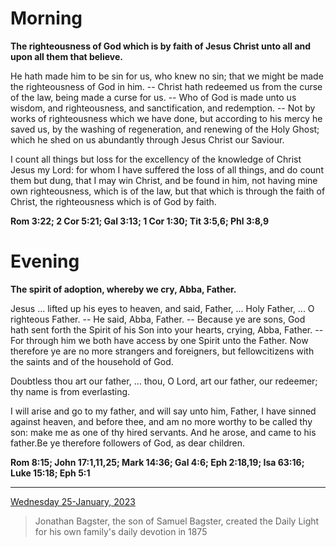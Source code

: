 # Morning

**The righteousness of God which is by faith of Jesus Christ unto all and upon all them that believe.**
 
He hath made him to be sin for us, who knew no sin; that we might be made the righteousness of God in him. -- Christ hath redeemed us from the curse of the law, being made a curse for us. -- Who of God is made unto us wisdom, and righteousness, and sanctification, and redemption. -- Not by works of righteousness which we have done, but according to his mercy he saved us, by the washing of regeneration, and renewing of the Holy Ghost; which he shed on us abundantly through Jesus Christ our Saviour.
 
I count all things but loss for the excellency of the knowledge of Christ Jesus my Lord: for whom I have suffered the loss of all things, and do count them but dung, that I may win Christ, and be found in him, not having mine own righteousness, which is of the law, but that which is through the faith of Christ, the righteousness which is of God by faith.  

**Rom 3:22; 2 Cor 5:21; Gal 3:13; 1 Cor 1:30; Tit 3:5,6; Phl 3:8,9**

# Evening

**The spirit of adoption, whereby we cry, Abba, Father.**
 
Jesus ... lifted up his eyes to heaven, and said, Father, ... Holy Father, ... O righteous Father. -- He said, Abba, Father. -- Because ye are sons, God hath sent forth the Spirit of his Son into your hearts, crying, Abba, Father. -- For through him we both have access by one Spirit unto the Father. Now therefore ye are no more strangers and foreigners, but fellowcitizens with the saints and of the household of God.
 
Doubtless thou art our father, ... thou, O Lord, art our father, our redeemer; thy name is from everlasting.
 
I will arise and go to my father, and will say unto him, Father, I have sinned against heaven, and before thee, and am no more worthy to be called thy son: make me as one of thy hired servants. And he arose, and came to his father.Be ye therefore followers of God, as dear children.  

**Rom 8:15; John 17:1,11,25; Mark 14:36; Gal 4:6; Eph 2:18,19; Isa 63:16; Luke 15:18; Eph 5:1**

---

[Wednesday 25-January, 2023](https://t.me/s/daily_light)

> Jonathan Bagster, the son of Samuel Bagster, created the Daily Light for his own family's daily devotion in 1875

